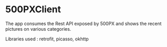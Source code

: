 # 500PXClient

The app consumes the Rest API exposed by 500PX and shows the recent pictures on various categories. 

Libraries used : retrofit, picasso, okhttp
